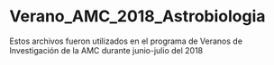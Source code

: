 # Verano_AMC_2018_Astrobiologia
Estos archivos fueron utilizados en el programa de Veranos de Investigación de la AMC durante junio-julio del 2018
